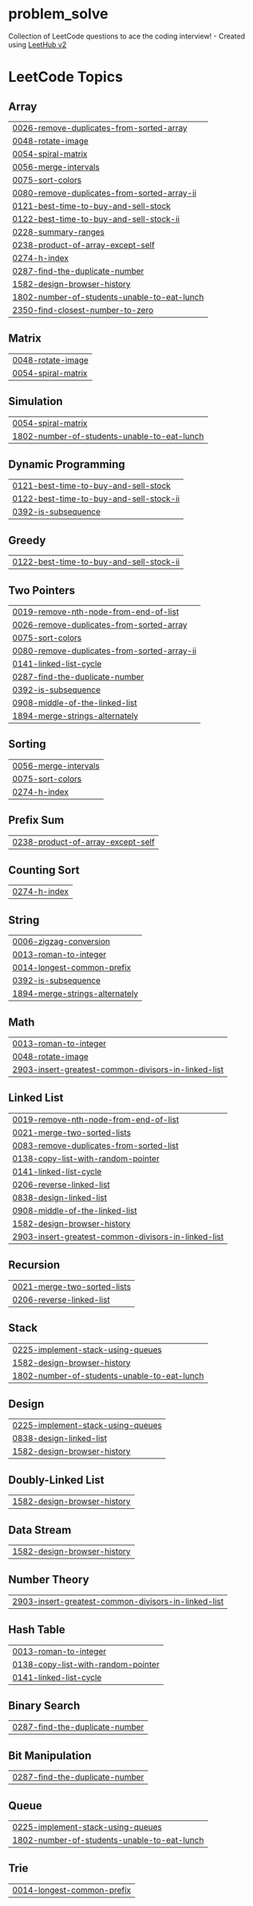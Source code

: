 # problem_solve
Collection of LeetCode questions to ace the coding interview! - Created using [LeetHub v2](https://github.com/arunbhardwaj/LeetHub-2.0)

<!---LeetCode Topics Start-->
# LeetCode Topics
## Array
|  |
| ------- |
| [0026-remove-duplicates-from-sorted-array](https://github.com/ImJ9y/problem_solve/tree/master/0026-remove-duplicates-from-sorted-array) |
| [0048-rotate-image](https://github.com/ImJ9y/problem_solve/tree/master/0048-rotate-image) |
| [0054-spiral-matrix](https://github.com/ImJ9y/problem_solve/tree/master/0054-spiral-matrix) |
| [0056-merge-intervals](https://github.com/ImJ9y/problem_solve/tree/master/0056-merge-intervals) |
| [0075-sort-colors](https://github.com/ImJ9y/problem_solve/tree/master/0075-sort-colors) |
| [0080-remove-duplicates-from-sorted-array-ii](https://github.com/ImJ9y/problem_solve/tree/master/0080-remove-duplicates-from-sorted-array-ii) |
| [0121-best-time-to-buy-and-sell-stock](https://github.com/ImJ9y/problem_solve/tree/master/0121-best-time-to-buy-and-sell-stock) |
| [0122-best-time-to-buy-and-sell-stock-ii](https://github.com/ImJ9y/problem_solve/tree/master/0122-best-time-to-buy-and-sell-stock-ii) |
| [0228-summary-ranges](https://github.com/ImJ9y/problem_solve/tree/master/0228-summary-ranges) |
| [0238-product-of-array-except-self](https://github.com/ImJ9y/problem_solve/tree/master/0238-product-of-array-except-self) |
| [0274-h-index](https://github.com/ImJ9y/problem_solve/tree/master/0274-h-index) |
| [0287-find-the-duplicate-number](https://github.com/ImJ9y/problem_solve/tree/master/0287-find-the-duplicate-number) |
| [1582-design-browser-history](https://github.com/ImJ9y/problem_solve/tree/master/1582-design-browser-history) |
| [1802-number-of-students-unable-to-eat-lunch](https://github.com/ImJ9y/problem_solve/tree/master/1802-number-of-students-unable-to-eat-lunch) |
| [2350-find-closest-number-to-zero](https://github.com/ImJ9y/problem_solve/tree/master/2350-find-closest-number-to-zero) |
## Matrix
|  |
| ------- |
| [0048-rotate-image](https://github.com/ImJ9y/problem_solve/tree/master/0048-rotate-image) |
| [0054-spiral-matrix](https://github.com/ImJ9y/problem_solve/tree/master/0054-spiral-matrix) |
## Simulation
|  |
| ------- |
| [0054-spiral-matrix](https://github.com/ImJ9y/problem_solve/tree/master/0054-spiral-matrix) |
| [1802-number-of-students-unable-to-eat-lunch](https://github.com/ImJ9y/problem_solve/tree/master/1802-number-of-students-unable-to-eat-lunch) |
## Dynamic Programming
|  |
| ------- |
| [0121-best-time-to-buy-and-sell-stock](https://github.com/ImJ9y/problem_solve/tree/master/0121-best-time-to-buy-and-sell-stock) |
| [0122-best-time-to-buy-and-sell-stock-ii](https://github.com/ImJ9y/problem_solve/tree/master/0122-best-time-to-buy-and-sell-stock-ii) |
| [0392-is-subsequence](https://github.com/ImJ9y/problem_solve/tree/master/0392-is-subsequence) |
## Greedy
|  |
| ------- |
| [0122-best-time-to-buy-and-sell-stock-ii](https://github.com/ImJ9y/problem_solve/tree/master/0122-best-time-to-buy-and-sell-stock-ii) |
## Two Pointers
|  |
| ------- |
| [0019-remove-nth-node-from-end-of-list](https://github.com/ImJ9y/problem_solve/tree/master/0019-remove-nth-node-from-end-of-list) |
| [0026-remove-duplicates-from-sorted-array](https://github.com/ImJ9y/problem_solve/tree/master/0026-remove-duplicates-from-sorted-array) |
| [0075-sort-colors](https://github.com/ImJ9y/problem_solve/tree/master/0075-sort-colors) |
| [0080-remove-duplicates-from-sorted-array-ii](https://github.com/ImJ9y/problem_solve/tree/master/0080-remove-duplicates-from-sorted-array-ii) |
| [0141-linked-list-cycle](https://github.com/ImJ9y/problem_solve/tree/master/0141-linked-list-cycle) |
| [0287-find-the-duplicate-number](https://github.com/ImJ9y/problem_solve/tree/master/0287-find-the-duplicate-number) |
| [0392-is-subsequence](https://github.com/ImJ9y/problem_solve/tree/master/0392-is-subsequence) |
| [0908-middle-of-the-linked-list](https://github.com/ImJ9y/problem_solve/tree/master/0908-middle-of-the-linked-list) |
| [1894-merge-strings-alternately](https://github.com/ImJ9y/problem_solve/tree/master/1894-merge-strings-alternately) |
## Sorting
|  |
| ------- |
| [0056-merge-intervals](https://github.com/ImJ9y/problem_solve/tree/master/0056-merge-intervals) |
| [0075-sort-colors](https://github.com/ImJ9y/problem_solve/tree/master/0075-sort-colors) |
| [0274-h-index](https://github.com/ImJ9y/problem_solve/tree/master/0274-h-index) |
## Prefix Sum
|  |
| ------- |
| [0238-product-of-array-except-self](https://github.com/ImJ9y/problem_solve/tree/master/0238-product-of-array-except-self) |
## Counting Sort
|  |
| ------- |
| [0274-h-index](https://github.com/ImJ9y/problem_solve/tree/master/0274-h-index) |
## String
|  |
| ------- |
| [0006-zigzag-conversion](https://github.com/ImJ9y/problem_solve/tree/master/0006-zigzag-conversion) |
| [0013-roman-to-integer](https://github.com/ImJ9y/problem_solve/tree/master/0013-roman-to-integer) |
| [0014-longest-common-prefix](https://github.com/ImJ9y/problem_solve/tree/master/0014-longest-common-prefix) |
| [0392-is-subsequence](https://github.com/ImJ9y/problem_solve/tree/master/0392-is-subsequence) |
| [1894-merge-strings-alternately](https://github.com/ImJ9y/problem_solve/tree/master/1894-merge-strings-alternately) |
## Math
|  |
| ------- |
| [0013-roman-to-integer](https://github.com/ImJ9y/problem_solve/tree/master/0013-roman-to-integer) |
| [0048-rotate-image](https://github.com/ImJ9y/problem_solve/tree/master/0048-rotate-image) |
| [2903-insert-greatest-common-divisors-in-linked-list](https://github.com/ImJ9y/problem_solve/tree/master/2903-insert-greatest-common-divisors-in-linked-list) |
## Linked List
|  |
| ------- |
| [0019-remove-nth-node-from-end-of-list](https://github.com/ImJ9y/problem_solve/tree/master/0019-remove-nth-node-from-end-of-list) |
| [0021-merge-two-sorted-lists](https://github.com/ImJ9y/problem_solve/tree/master/0021-merge-two-sorted-lists) |
| [0083-remove-duplicates-from-sorted-list](https://github.com/ImJ9y/problem_solve/tree/master/0083-remove-duplicates-from-sorted-list) |
| [0138-copy-list-with-random-pointer](https://github.com/ImJ9y/problem_solve/tree/master/0138-copy-list-with-random-pointer) |
| [0141-linked-list-cycle](https://github.com/ImJ9y/problem_solve/tree/master/0141-linked-list-cycle) |
| [0206-reverse-linked-list](https://github.com/ImJ9y/problem_solve/tree/master/0206-reverse-linked-list) |
| [0838-design-linked-list](https://github.com/ImJ9y/problem_solve/tree/master/0838-design-linked-list) |
| [0908-middle-of-the-linked-list](https://github.com/ImJ9y/problem_solve/tree/master/0908-middle-of-the-linked-list) |
| [1582-design-browser-history](https://github.com/ImJ9y/problem_solve/tree/master/1582-design-browser-history) |
| [2903-insert-greatest-common-divisors-in-linked-list](https://github.com/ImJ9y/problem_solve/tree/master/2903-insert-greatest-common-divisors-in-linked-list) |
## Recursion
|  |
| ------- |
| [0021-merge-two-sorted-lists](https://github.com/ImJ9y/problem_solve/tree/master/0021-merge-two-sorted-lists) |
| [0206-reverse-linked-list](https://github.com/ImJ9y/problem_solve/tree/master/0206-reverse-linked-list) |
## Stack
|  |
| ------- |
| [0225-implement-stack-using-queues](https://github.com/ImJ9y/problem_solve/tree/master/0225-implement-stack-using-queues) |
| [1582-design-browser-history](https://github.com/ImJ9y/problem_solve/tree/master/1582-design-browser-history) |
| [1802-number-of-students-unable-to-eat-lunch](https://github.com/ImJ9y/problem_solve/tree/master/1802-number-of-students-unable-to-eat-lunch) |
## Design
|  |
| ------- |
| [0225-implement-stack-using-queues](https://github.com/ImJ9y/problem_solve/tree/master/0225-implement-stack-using-queues) |
| [0838-design-linked-list](https://github.com/ImJ9y/problem_solve/tree/master/0838-design-linked-list) |
| [1582-design-browser-history](https://github.com/ImJ9y/problem_solve/tree/master/1582-design-browser-history) |
## Doubly-Linked List
|  |
| ------- |
| [1582-design-browser-history](https://github.com/ImJ9y/problem_solve/tree/master/1582-design-browser-history) |
## Data Stream
|  |
| ------- |
| [1582-design-browser-history](https://github.com/ImJ9y/problem_solve/tree/master/1582-design-browser-history) |
## Number Theory
|  |
| ------- |
| [2903-insert-greatest-common-divisors-in-linked-list](https://github.com/ImJ9y/problem_solve/tree/master/2903-insert-greatest-common-divisors-in-linked-list) |
## Hash Table
|  |
| ------- |
| [0013-roman-to-integer](https://github.com/ImJ9y/problem_solve/tree/master/0013-roman-to-integer) |
| [0138-copy-list-with-random-pointer](https://github.com/ImJ9y/problem_solve/tree/master/0138-copy-list-with-random-pointer) |
| [0141-linked-list-cycle](https://github.com/ImJ9y/problem_solve/tree/master/0141-linked-list-cycle) |
## Binary Search
|  |
| ------- |
| [0287-find-the-duplicate-number](https://github.com/ImJ9y/problem_solve/tree/master/0287-find-the-duplicate-number) |
## Bit Manipulation
|  |
| ------- |
| [0287-find-the-duplicate-number](https://github.com/ImJ9y/problem_solve/tree/master/0287-find-the-duplicate-number) |
## Queue
|  |
| ------- |
| [0225-implement-stack-using-queues](https://github.com/ImJ9y/problem_solve/tree/master/0225-implement-stack-using-queues) |
| [1802-number-of-students-unable-to-eat-lunch](https://github.com/ImJ9y/problem_solve/tree/master/1802-number-of-students-unable-to-eat-lunch) |
## Trie
|  |
| ------- |
| [0014-longest-common-prefix](https://github.com/ImJ9y/problem_solve/tree/master/0014-longest-common-prefix) |
<!---LeetCode Topics End-->